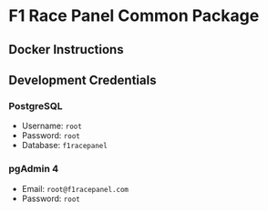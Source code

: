 # F1 Race Panel Common Package

## Docker Instructions


## Development Credentials
### PostgreSQL
- Username: `root`
- Password: `root`
- Database: `f1racepanel`

### pgAdmin 4
- Email: `root@f1racepanel.com`
- Password: `root`
